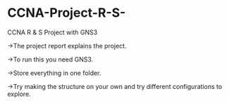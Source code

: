 # CCNA-Project-R-S-
CCNA R &amp; S Project with GNS3

->The project report explains the project. 

->To run this you need GNS3.

->Store everything in one folder.

->Try making the structure on your own and try different configurations to explore.
